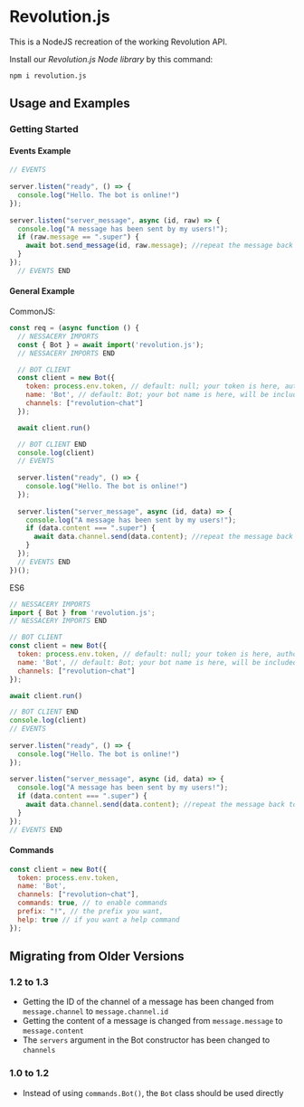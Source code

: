 # Revolution.js
This is a NodeJS recreation of the working Revolution API.

Install our *Revolution.js Node library* by this command:
```npm
npm i revolution.js
```

## Usage and Examples
### Getting Started
#### Events Example
```js
// EVENTS
  
server.listen("ready", () => {
  console.log("Hello. The bot is online!")
});
  
server.listen("server_message", async (id, raw) => {
  console.log("A message has been sent by my users!");
  if (raw.message == ".super") {
    await bot.send_message(id, raw.message); //repeat the message back to the user of the server!
  }
});
  // EVENTS END
```

#### General Example
CommonJS:
```js
const req = (async function () {
  // NESSACERY IMPORTS
  const { Bot } = await import('revolution.js');
  // NESSACERY IMPORTS END

  // BOT CLIENT  
  const client = new Bot({
    token: process.env.token, // default: null; your token is here, authorizes your bot to our servers.
    name: 'Bot', // default: Bot; your bot name is here, will be included in different messages your bot sends.
    channels: ["revolution~chat"]
  });

  await client.run()

  // BOT CLIENT END
  console.log(client)
  // EVENTS
  
  server.listen("ready", () => {
    console.log("Hello. The bot is online!")
  });
  
  server.listen("server_message", async (id, data) => {
    console.log("A message has been sent by my users!");
    if (data.content === ".super") {
      await data.channel.send(data.content); //repeat the message back to the user of the server!
    }
  });
  // EVENTS END
})();
```

ES6
```js
// NESSACERY IMPORTS
import { Bot } from 'revolution.js';
// NESSACERY IMPORTS END

// BOT CLIENT  
const client = new Bot({
  token: process.env.token, // default: null; your token is here, authorizes your bot to our servers.
  name: 'Bot', // default: Bot; your bot name is here, will be included in different messages your bot sends.
  channels: ["revolution~chat"]
});

await client.run()

// BOT CLIENT END
console.log(client)
// EVENTS
  
server.listen("ready", () => {
  console.log("Hello. The bot is online!")
});
  
server.listen("server_message", async (id, data) => {
  console.log("A message has been sent by my users!");
  if (data.content === ".super") {
    await data.channel.send(data.content); //repeat the message back to the user of the server!
  }
});
// EVENTS END
```

#### Commands
```js
const client = new Bot({
  token: process.env.token,
  name: 'Bot',
  channels: ["revolution~chat"],
  commands: true, // to enable commands
  prefix: "!", // the prefix you want,
  help: true // if you want a help command
});
```
## Migrating from Older Versions
### 1.2 to 1.3
* Getting the ID of the channel of a message has been changed from `message.channel` to `message.channel.id`
* Getting the content of a message is changed from `message.message` to `message.content`
* The `servers` argument in the Bot constructor has been changed to `channels`

### 1.0 to 1.2
* Instead of using `commands.Bot()`, the `Bot` class should be used directly
